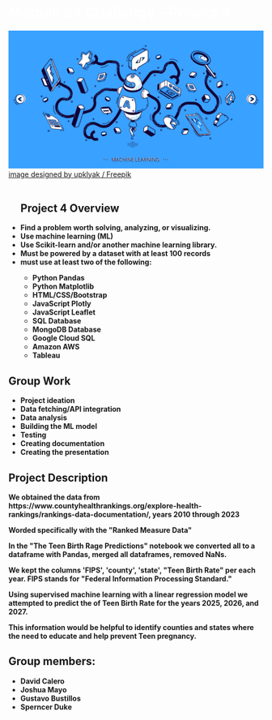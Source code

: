 <html lang="en">
  <body>
  <h1 style="font-stretch: expanded; color:white; font-weight:bold;" class="title">Module 24 Challenge - Project 4</h1>
  <img src="./banner.jpg" alt="lesson banner" tabindex="0" aria-label="lesson banner. Click to Enlarge." data-canonical-src="./banner.jpg" style="max-width: 100%;">
  <a href="http://www.freepik.com">image designed by upklyak / Freepik</a>
  <br>
  <br>
    <ul>
      <h2>Project 4 Overview</h2>
      <li> <strong>Find a problem worth solving, analyzing, or visualizing.</strong></li>
      <li> <strong>Use machine learning (ML)</strong></li>
      <li><strong>Use Scikit-learn and/or another machine learning library.</li>
      <li><strong>Must be powered by a dataset with at least 100 records</li>
      <li><strong>must use at least two of the following:</li>
      <ul>
          <li>Python Pandas</li>
          <li>Python Matplotlib</li>
          <li>HTML/CSS/Bootstrap</li>
          <li>JavaScript Plotly</li>
          <li>JavaScript Leaflet</li>
          <li>SQL Database</li>
          <li>MongoDB Database</li>
          <li>Google Cloud SQL</li>
          <li>Amazon AWS</li>
          <li>Tableau</li>
        </ul>
    </ul>
    <h2>Group Work</h2>
      <ul>
          <li>Project ideation</li>
          <li>Data fetching/API integration</li>
          <li>Data analysis</li>
          <li>Building the ML model</li>
          <li>Testing</li>
          <li>Creating documentation</li>
          <li>Creating the presentation</li>
      </ul>
    <h2>Project Description</h2>
      <p>We obtained the data from https://www.countyhealthrankings.org/explore-health-rankings/rankings-data-documentation/, years 2010 through 2023</p>  
      <p>Worded specifically with the "Ranked Measure Data"</p>
      <p>In the "The Teen Birth Rage Predictions" notebook we converted all to a dataframe with Pandas, merged all dataframes, removed NaNs.</p>
      <p>We kept the columns 'FIPS', 'county', 'state', "Teen Birth Rate" per each year. FIPS stands for "Federal Information Processing Standard."</p> 
      <p>Using supervised machine learning with a linear regression model we attempted to predict the of Teen Birth Rate for the years 2025, 2026, and 2027.</p> 
      <p>This information would be helpful to identify counties and states where the need to educate and help prevent Teen pregnancy.</p>
      <p> </p>
      <p> </p>
      <p> </p>
      <p> </p>
      <p> </p>
    <h3> </h3> <!-- this is to provide a bit of info about the other notebooks -->
      <p> </p>
      <p> </p>
      <p> </p>
      <p> </p>
      <p> </p>
    <h3> </h3> <!-- this is to provide a bit of info about the other notebooks-->
      <p> </p>
      <p> </p>
      <p> </p>
      <p> </p>
      <p> </p>
   <h2> <strong>Group members:</strong></h2>
      <ul>
          <li>David Calero</li>
          <li>Joshua Mayo</li>
          <li>Gustavo Bustillos</li>
          <li>Sperncer Duke</li>
    </ul>
  </body>
</html>